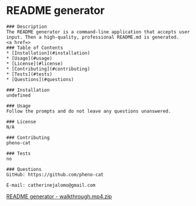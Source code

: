 # README generator

    ### Description
    The README generator is a command-line application that accepts user input. Then a high-quality, professional README.md is generated.
    <a href=>
    ### Table of Contents
    * [Installation](#installation)
    * [Usage](#usage)
    * [License](#license)
    * [Contributing](#contributing)
    * [Tests](#tests)
    * [Questions](#questions)

    ### Installation
    undefined

    ### Usage
    Follow the prompts and do not leave any questions unanswered.

    ### License
    N/A

    ### Contributing
    pheno-cat

    ### Tests
    no

    ### Questions
    GitHub: https://github.com/pheno-cat

    E-mail: catherinejalomo@gmail.com

[README generator - walkthrough.mp4.zip](https://github.com/pheno-cat/readMeGenerator/files/5649610/README.generator.-.walkthrough.mp4.zip)
